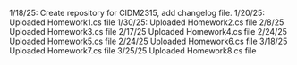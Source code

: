 1/18/25: Create repository for CIDM2315, add changelog file.
1/20/25: Uploaded Homework1.cs file
1/30/25: Uploaded Homework2.cs file
2/8/25  Uploaded Homework3.cs file
2/17/25 Uploaded Homework4.cs file
2/24/25 Uploaded Homework5.cs file
2/24/25 Uploaded Homework6.cs file
3/18/25 Uploaded Homework7.cs file
3/25/25 Uploaded Homework8.cs file


